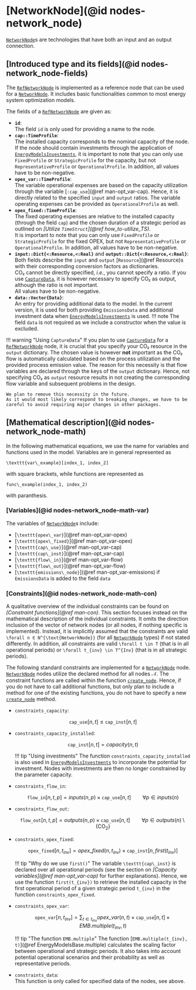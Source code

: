 # [NetworkNode](@id nodes-network_node)

[`NetworkNode`](@ref)s are technologies that have both an input and an output connection.

## [Introduced type and its fields](@id nodes-network_node-fields)

The [`RefNetworkNode`](@ref) is implemented as a reference node that can be used for a [`NetworkNode`](@ref).
It includes basic functionalities common to most energy system optimization models.

The fields of a [`RefNetworkNode`](@ref) are given as:

- **`id`**:\
  The field `id` is only used for providing a name to the node.
- **`cap::TimeProfile`**:\
  The installed capacity corresponds to the nominal capacity of the node.\
  If the node should contain investments through the application of [`EnergyModelsInvestments`](https://energymodelsx.github.io/EnergyModelsInvestments.jl/), it is important to note that you can only use `FixedProfile` or `StrategicProfile` for the capacity, but not `RepresentativeProfile` or `OperationalProfile`.
  In addition, all values have to be non-negative.
- **`opex_var::TimeProfile`**:\
  The variable operational expenses are based on the capacity utilization through the variable [`:cap_use`](@ref man-opt_var-cap).
  Hence, it is directly related to the specified `input` and `output` ratios.
  The variable operating expenses can be provided as `OperationalProfile` as well.
- **`opex_fixed::TimeProfile`**:\
  The fixed operating expenses are relative to the installed capacity (through the field `cap`) and the chosen duration of a strategic period as outlined on *[Utilize `TimeStruct`](@ref how_to-utilize_TS)*.\
  It is important to note that you can only use `FixedProfile` or `StrategicProfile` for the fixed OPEX, but not `RepresentativeProfile` or `OperationalProfile`.
  In addition, all values have to be non-negative.
- **`input::Dict{<:Resource,<:Real}`** and **`output::Dict{<:Resource,<:Real}`**:\
  Both fields describe the `input` and `output` [`Resource`](@ref Resource)s with their corresponding conversion factors as dictionaries.\
  CO₂ cannot be directly specified, *i.e.*, you cannot specify a ratio.
  If you use [`CaptureData`](@ref), it is however necessary to specify CO₂ as output, although the ratio is not important.\
  All values have to be non-negative.
- **`data::Vector{Data}`**:\
  An entry for providing additional data to the model.
  In the current version, it is used for both providing `EmissionsData` and additional investment data when [`EnergyModelsInvestments`](https://energymodelsx.github.io/EnergyModelsInvestments.jl/) is used.
  !!! note
      The field `data` is not required as we include a constructor when the value is excluded.

!!! warning "Using `CaptureData`"
    If you plan to use [`CaptureData`](@ref) for a [`RefNetworkNode`](@ref) node, it is crucial that you specify your CO₂ resource in the `output` dictionary.
    The chosen value is however **not** important as the CO₂ flow is automatically calculated based on the process utilization and the provided process emission value.
    The reason for this necessity is that flow variables are declared through the keys of the `output` dictionary.
    Hence, not specifying CO₂ as `output` resource results in not creating the corresponding flow variable and subsequent problems in the design.

    We plan to remove this necessity in the future.
    As it would most likely correspond to breaking changes, we have to be careful to avoid requiring major changes in other packages.

## [Mathematical description](@id nodes-network_node-math)

In the following mathematical equations, we use the name for variables and functions used in the model.
Variables are in general represented as

``\texttt{var\_example}[index_1, index_2]``

with square brackets, while functions are represented as

``func\_example(index_1, index_2)``

with paranthesis.

### [Variables](@id nodes-network_node-math-var)

The variables of [`NetworkNode`](@ref)s include:

- [``\texttt{opex\_var}``](@ref man-opt_var-opex)
- [``\texttt{opex\_fixed}``](@ref man-opt_var-opex)
- [``\texttt{cap\_use}``](@ref man-opt_var-cap)
- [``\texttt{cap\_inst}``](@ref man-opt_var-cap)
- [``\texttt{flow\_in}``](@ref man-opt_var-flow)
- [``\texttt{flow\_out}``](@ref man-opt_var-flow)
- [``\texttt{emissions\_node}``](@ref man-opt_var-emissions) if `EmissionsData` is added to the field `data`

### [Constraints](@id nodes-network_node-math-con)

A qualitative overview of the individual constraints can be found on *[Constraint functions](@ref man-con)*.
This section focuses instead on the mathematical description of the individual constraints.
It omits the direction inclusion of the vector of network nodes (or all nodes, if nothing specific is implemented).
Instead, it is implicitly assumed that the constraints are valid ``\forall n ∈ N^{\text{NetworkNode}}`` (for all [`NetworkNode`](@ref) types) if not stated differently.
In addition, all constraints are valid ``\forall t \in T`` (that is in all operational periods) or ``\forall t_{inv} \in T^{Inv}`` (that is in all strategic periods).

The following standard constraints are implemented for a [`NetworkNode`](@ref) node.
[`NetworkNode`](@ref) nodes utilize the declared method for all nodes 𝒩.
The constraint functions are called within the function [`create_node`](@ref).
Hence, if you do not have to call additional functions, but only plan to include a method for one of the existing functions, you do not have to specify a new [`create_node`](@ref) method.

- `constraints_capacity`:

  ```math
  \texttt{cap\_use}[n, t] \leq \texttt{cap\_inst}[n, t]
  ```

- `constraints_capacity_installed`:

  ```math
  \texttt{cap\_inst}[n, t] = capacity(n, t)
  ```

  !!! tip "Using investments"
      The function `constraints_capacity_installed` is also used in [`EnergyModelsInvestments`](https://energymodelsx.github.io/EnergyModelsInvestments.jl/) to incorporate the potential for investment.
      Nodes with investments are then no longer constrained by the parameter capacity.

- `constraints_flow_in`:

  ```math
  \texttt{flow\_in}[n, t, p] = inputs(n, p) \times \texttt{cap\_use}[n, t]
  \qquad \forall p \in inputs(n)
  ```

- `constraints_flow_out`:

  ```math
  \texttt{flow\_out}[n, t, p] =
  outputs(n, p) \times \texttt{cap\_use}[n, t]
  \qquad \forall p \in outputs(n) \setminus \{\text{CO}_2\}
  ```

- `constraints_opex_fixed`:

  ```math
  \texttt{opex\_fixed}[n, t_{inv}] = opex\_fixed(n, t_{inv}) \times \texttt{cap\_inst}[n, first(t_{inv})]
  ```

  !!! tip "Why do we use `first()`"
      The variable ``\texttt{cap\_inst}`` is declared over all operational periods (see the section on *[Capacity variables](@ref man-opt_var-cap)* for further explanations).
      Hence, we use the function ``first(t_{inv})`` to retrieve the installed capacity in the first operational period of a given strategic period ``t_{inv}`` in the function `constraints_opex_fixed`.

- `constraints_opex_var`:

  ```math
  \texttt{opex\_var}[n, t_{inv}] = \sum_{t \in t_{inv}} opex\_var(n, t) \times \texttt{cap\_use}[n, t] \times EMB.multiple(t_{inv}, t)
  ```

  !!! tip "The function `EMB.multiple`"
      The function [``EMB.multiple(t_{inv}, t)``](@ref EnergyModelsBase.multiple) calculates the scaling factor between operational and strategic periods.
      It also takes into account potential operational scenarios and their probability as well as representative periods.

- `constraints_data`:\
  This function is only called for specified data of the nodes, see above.
